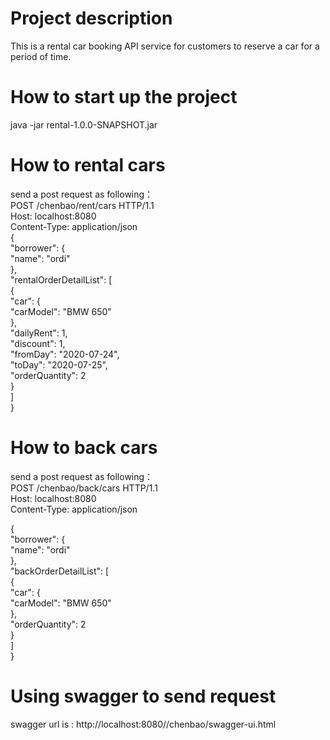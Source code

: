 # Project description  
This is a rental car booking API service for customers to reserve a car for a period of time.  
# How to start up the project
java -jar rental-1.0.0-SNAPSHOT.jar
# How to rental cars  
send a post request as following：  
POST /chenbao/rent/cars HTTP/1.1  
Host: localhost:8080  
Content-Type: application/json  
{  
  "borrower": {  
    "name": "ordi"  
  },  
  "rentalOrderDetailList": [  
    {  
      "car": {  
        "carModel": "BMW 650"  
      },  
      "dailyRent": 1,  
      "discount": 1,  
      "fromDay": "2020-07-24",  
      "toDay": "2020-07-25",  
      "orderQuantity": 2  
    }  
  ]  
}  
# How to back cars
send a post request as following：  
POST /chenbao/back/cars HTTP/1.1  
Host: localhost:8080  
Content-Type: application/json  

{  
  "borrower": {  
    "name": "ordi"  
  },  
  "backOrderDetailList": [  
    {  
      "car": {  
        "carModel": "BMW 650"  
      },  
      "orderQuantity": 2  
    }  
  ]  
}  

# Using swagger to send request    
swagger url is : http://localhost:8080//chenbao/swagger-ui.html 